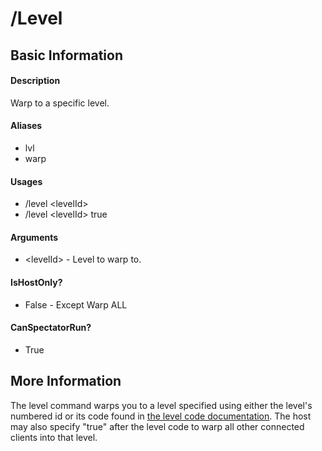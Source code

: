 ﻿# /Level

## Basic Information

#### Description
Warp to a specific level.

#### Aliases
- lvl
- warp

#### Usages
- /level \<levelId>
- /level \<levelId> true

#### Arguments
- \<levelId> - Level to warp to.

#### IsHostOnly?
- False - Except Warp ALL

#### CanSpectatorRun?
- True

## More Information
The level command warps you to a level specified using either the level's numbered id or its code found in [the level code documentation](../LevelCodes.md).
The host may also specify "true" after the level code to warp all other connected clients into that level.